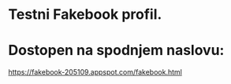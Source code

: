 # Testni Fakebook profil.
# Dostopen na spodnjem naslovu:

https://fakebook-205109.appspot.com/fakebook.html